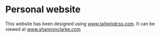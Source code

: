 # Personal website
This website has been designed using www.tailwindcss.com. It can be viewed at www.shannonclarke.com